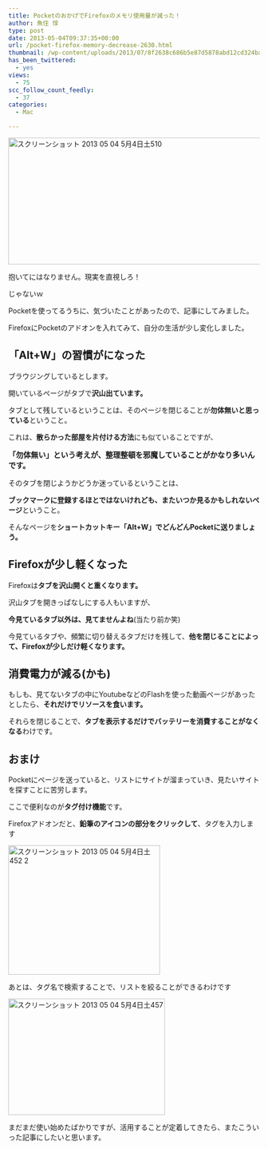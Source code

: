 ```yaml
---
title: PocketのおかげでFirefoxのメモリ使用量が減った！
author: 魚住 惇
type: post
date: 2013-05-04T09:37:35+00:00
url: /pocket-firefox-memory-decrease-2630.html
thumbnail: /wp-content/uploads/2013/07/8f2638c686b5e87d5878abd12cd324ba.png
has_been_twittered:
  - yes
views:
  - 75
scc_follow_count_feedly:
  - 37
categories:
  - Mac

---
```

<img decoding="async" loading="lazy" title="スクリーンショット 2013-05-04 5月4日土510.png" src="/wp-content/uploads/2013/05/8f2638c686b5e87d5878abd12cd324ba.png" alt="スクリーンショット 2013 05 04 5月4日土510" width="531" height="254" border="0" />

<!--more-->

抱いてにはなりません。現実を直視しろ！</p> 

じゃないｗ

Pocketを使ってるうちに、気づいたことがあったので、記事にしてみました。</p> 

FirefoxにPocketのアドオンを入れてみて、自分の生活が少し変化しました。

## 「Alt+W」の習慣がになった

ブラウジングしているとします。

開いているページがタブで**沢山出ています。**

タブとして残しているということは、そのページを閉じることが**勿体無いと思っている**ということ。</p> 

これは、**散らかった部屋を片付ける方法**にも似ていることですが、

<p style="font-size: 15px;">
  <b>「勿体無い」という考えが、整理整頓を邪魔していることがかなり多いんです。</b>
</p></p> 

そのタブを閉じようかどうか迷っているということは、

**ブックマークに登録するほとではないけれども、またいつか見るかもしれないページ**ということ。

そんなページを**ショートカットキー「Alt+W」でどんどんPocketに送りましょう。**</p> 

## Firefoxが少し軽くなった

Firefoxは**タブを沢山開くと重くなります。**

沢山タブを開きっぱなしにする人もいますが、

**今見ているタブ以外は、見てませんよね**(当たり前か笑)

今見ているタブや、頻繁に切り替えるタブだけを残して、**他を閉じることによって、Firefoxが少しだけ軽くなります。**</p> 

## 消費電力が減る(かも)

もしも、見てないタブの中にYoutubeなどのFlashを使った動画ページがあったとしたら、**それだけでリソースを食います。**

それらを閉じることで、**タブを表示するだけでバッテリーを消費することがなくなる**わけです。</p> 

## おまけ

Pocketにページを送っていると、リストにサイトが溜まっていき、見たいサイトを探すことに苦労します。

ここで便利なのが**タグ付け機能**です。</p> 

Firefoxアドオンだと、**鉛筆のアイコンの部分をクリックして**、タグを入力します

<img decoding="async" loading="lazy" title="スクリーンショット_2013-05-04_5月4日土452_2.png" src="/wp-content/uploads/2013/05/68912f359cebda56bc4fd0736a845b5e1.png" alt="スクリーンショット 2013 05 04 5月4日土452 2" width="304" height="259" border="0" /> </p> 

あとは、タグ名で検索することで、リストを絞ることができるわけです

<img decoding="async" loading="lazy" title="スクリーンショット 2013-05-04 5月4日土457.png" src="/wp-content/uploads/2013/05/8849804b174d300021b61692053e1388.png" alt="スクリーンショット 2013 05 04 5月4日土457" width="314" height="233" border="0" /> </p> 

まだまだ使い始めたばかりですが、活用することが定着してきたら、またこういった記事にしたいと思います。